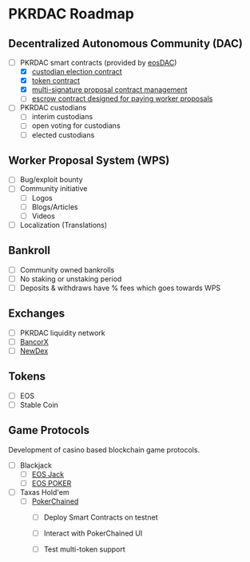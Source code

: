 # PKRDAC Roadmap

## Decentralized Autonomous Community (DAC)

- [ ] PKRDAC smart contracts (provided by [eosDAC](https://eosdac.io/))
  - [x] [custodian election contract](https://github.com/eosdac/daccustodian)
  - [x] [token contract](https://github.com/eosdac/eosdactoken)
  - [x] [multi-signature proposal contract management](https://github.com/eosdac/dacmultisigs)
  - [ ] [escrow contract designed for paying worker proposals](https://github.com/eosdac/dacescrow)
- [ ] PKRDAC custodians
  - [ ] interim custodians
  - [ ] open voting for custodians
  - [ ] elected custodians

## Worker Proposal System (WPS)

- [ ] Bug/exploit bounty
- [ ] Community initiative
  - [ ] Logos
  - [ ] Blogs/Articles
  - [ ] Videos
- [ ] Localization (Translations)

## Bankroll

- [ ] Community owned bankrolls
- [ ] No staking or unstaking period
- [ ] Deposits & withdraws have % fees which goes towards WPS

## Exchanges

- [ ] PKRDAC liquidity network
- [ ] [BancorX](https://eos.bancor.network)
- [ ] [NewDex](https://newdex.io)

## Tokens

- [ ] EOS
- [ ] Stable Coin

## Game Protocols

Development of casino based blockchain game protocols.

- [ ] Blackjack
  - [ ] [EOS Jack](https://eosjack.io)
  - [ ] [EOS POKER](https://eospoker.win)
- [ ] Taxas Hold'em
  - [ ] [PokerChained](https://github.com/GrapheneLab/PokerChained)
    - [ ] Deploy Smart Contracts on testnet
    - [ ] Interact with PokerChained UI
    - [ ] Test multi-token support

